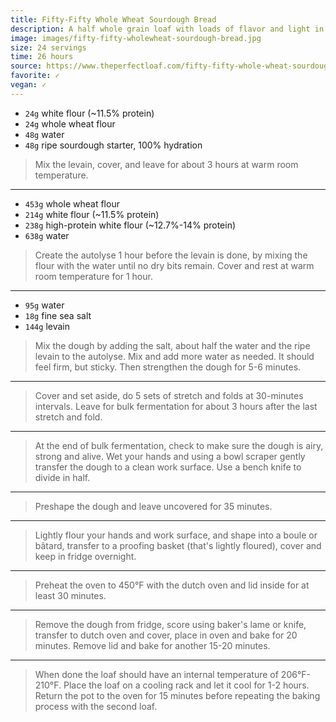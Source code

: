 ```yaml
---
title: Fifty-Fifty Whole Wheat Sourdough Bread
description: A half whole grain loaf with loads of flavor and light in the hand.
image: images/fifty-fifty-wholewheat-sourdough-bread.jpg
size: 24 servings
time: 26 hours
source: https://www.theperfectloaf.com/fifty-fifty-whole-wheat-sourdough-bread/
favorite: ✓
vegan: ✓
---
```


* `24g` white flour (~11.5% protein)
* `24g` whole wheat flour
* `48g` water
* `48g` ripe sourdough starter, 100% hydration

> Mix the levain, cover, and leave for about 3 hours at warm room temperature.

---

* `453g` whole wheat flour
* `214g` white flour (~11.5% protein)
* `238g` high-protein white flour (~12.7%-14% protein)
* `638g` water

> Create the autolyse 1 hour before the levain is done, by mixing the flour with the water until no dry bits remain. Cover and rest at warm room temperature for 1 hour.

---

* `95g` water
* `18g` fine sea salt
* `144g` levain

> Mix the dough by adding the salt, about half the water and the ripe levain to the autolyse. Mix and add more water as needed. It should feel firm, but sticky. Then strengthen the dough for 5-6 minutes.

---

> Cover and set aside, do 5 sets of stretch and folds at 30-minutes intervals. Leave for bulk fermentation for about 3 hours after the last stretch and fold.

---

> At the end of bulk fermentation, check to make sure the dough is airy, strong and alive. Wet your hands and using a bowl scraper gently transfer the dough to a clean work surface. Use a bench knife to divide in half.

---

> Preshape the dough and leave uncovered for 35 minutes.

---

> Lightly flour your hands and work surface, and shape into a boule or bâtard, transfer to a proofing basket (that's lightly floured), cover and keep in fridge overnight.

---


> Preheat the oven to 450°F with the dutch oven and lid inside for at least 30 minutes.

---

> Remove the dough from fridge, score using baker's lame or knife, transfer to dutch oven and cover, place in oven and bake for 20 minutes. Remove lid and bake for another 15-20 minutes.

---

> When done the loaf should have an internal temperature of 206°F-210°F. Place the loaf on a cooling rack and let it cool for 1-2 hours. Return the pot to the oven for 15 minutes before repeating the baking process with the second loaf.
